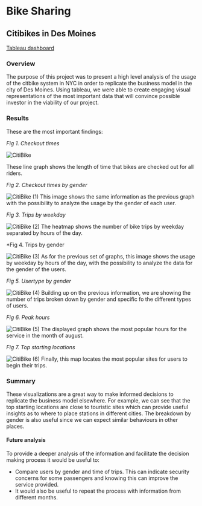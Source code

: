 # Bike Sharing
## Citibikes in Des Moines

[Tableau dashboard](https://public.tableau.com/app/profile/brenda.trevi.o/viz/CitibikeDesMoines/CitiBike?publish=yes)


### Overview
The purpose of this project was to present a high level analysis of the usage of the citbike system in NYC in order to replicate the business model in the city of Des Moines. Using tableau, we were able to create engaging visual representations of the most important data that will convince possible investor in the viability of our project. 

### Results
These are the most important findings:

*Fig 1. Checkout times*

![CitiBike](https://user-images.githubusercontent.com/22451540/161119007-6daf5bb3-ef34-4066-a4af-3defc7e89fd2.png)

These line graph shows the length of time that bikes are checked out for all riders.


*Fig 2. Checkout times by gender*

![CitiBike (1)](https://user-images.githubusercontent.com/22451540/161119435-0ed66dff-8200-41fc-a6d3-c43ae5a72dfe.png)
This image shows the same information as the previous graph with the possibility to analyze the usage by the gender of each user.


*Fig 3. Trips by weekday*

![CitiBike (2)](https://user-images.githubusercontent.com/22451540/161119884-af0bd00f-c59d-4361-adad-229171f4b98c.png)
The heatmap shows the number of bike trips by weekday separated by hours of the day.


*Fig 4. Trips by gender

![CitiBike (3)](https://user-images.githubusercontent.com/22451540/161120148-dc120c60-f2ca-41e5-ba60-9dea795dee8d.png)
As for the previous set of graphs, this image shows the usage by weekday by hours of the day, with the possibility to analyze the data for the gender of the users.


*Fig 5. Usertype by gender*

![CitiBike (4)](https://user-images.githubusercontent.com/22451540/161120435-c99e2d19-8e9a-4b60-a919-3409e76d28af.png)
Building up on the previous information, we are showing the number of trips broken down by gender and specific fo the different types of users.


*Fig 6. Peak hours*

![CitiBike (5)](https://user-images.githubusercontent.com/22451540/161120673-6483a73b-32c3-4837-b4a6-15d6d9e71b81.png)
The displayed graph shows the most popular hours for the service in the month of august.


*Fig 7. Top starting locations*

![CitiBike (6)](https://user-images.githubusercontent.com/22451540/161120828-98e1a1e2-1c88-4b5f-9220-9e51205f2725.png)
Finally, this map locates the most popular sites for users to begin their trips. 


### Summary
These visualizations are a great way to make informed decisions to replicate the business model elsewhere. For example, we can see that the top starting locations are close to touristic sites which can provide useful insights as to where to place stations in different cities. The breakdown by gender is also useful since we can expect similar behaviours in other places.

#### Future analysis
To provide a deeper analysis of the information and facilitate the decision making process it would be useful to:
- Compare users by gender and time of trips. This can indicate security concerns for some passengers and knowing this can improve the service provided. 
- It would also be useful to repeat the process with information from different months.
